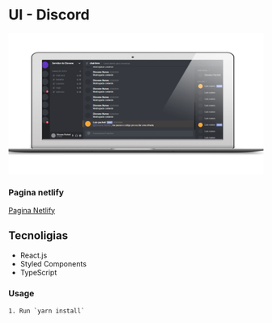 # UI - Discord

![](assets/img/discord.png)

### Pagina netlify
[Pagina Netlify](https://silly-pare-ec137c.netlify.app/)

## Tecnoligias

- React.js 
- Styled Components
- TypeScript

### Usage

    1. Run `yarn install`

